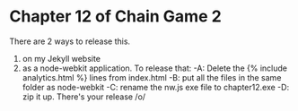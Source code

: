 Chapter 12 of Chain Game 2
=========

There are 2 ways to release this.

1. on my Jekyll website
2. as a node-webkit application. To release that:
-A: Delete the {% include analytics.html %} lines from index.html
-B: put all the files in the same folder as node-webkit
-C: rename the nw.js exe file to chapter12.exe
-D: zip it up. There's your release /o/
